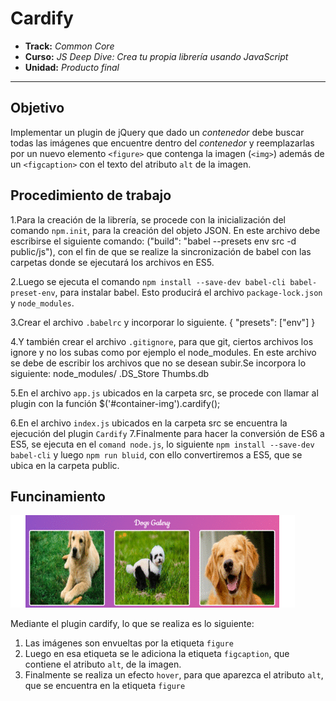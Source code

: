 # Cardify

* **Track:** _Common Core_
* **Curso:** _JS Deep Dive: Crea tu propia librería usando JavaScript_
* **Unidad:** _Producto final_

***
## Objetivo
Implementar un plugin de jQuery que dado un _contenedor_ debe buscar todas las
imágenes que encuentre dentro del _contenedor_ y reemplazarlas por un nuevo
elemento `<figure>` que contenga la imagen (`<img>`) además de un `<figcaption>`
con el texto del atributo `alt` de la imagen.

## Procedimiento de trabajo

1.Para la creación de la librería, se procede con la inicialización del comando `npm.init`, para la creación del objeto JSON.
En este archivo debe escribirse el siguiente comando:
("build": "babel --presets env src -d public/js"),
con el fin de que se realize la sincronización de babel con las carpetas donde se ejecutará los archivos en ES5.

2.Luego se ejecuta el comando `npm install --save-dev babel-cli babel-preset-env`, para instalar babel.
Esto producirá el archivo `package-lock.json` y `node_modules`.

3.Crear el archivo `.babelrc` y incorporar lo siguiente.
{ "presets": ["env"] }

4.Y también crear el archivo `.gitignore`, para que git, ciertos archivos los ignore y no los subas como por ejemplo el node_modules. En este archivo se debe de escribir los archivos que no se desean subir.Se incorpora lo siguiente:
node_modules/
.DS_Store
Thumbs.db

5.En el archivo `app.js` ubicados en la carpeta src, se procede con llamar al plugin con la función
$('#container-img').cardify();

6.En el archivo `index.js` ubicados en la carpeta src se encuentra la ejecución del plugin `Cardify`
7.Finalmente para hacer la conversión de ES6 a ES5, se ejecuta en el `comand node.js`, lo siguiente `npm install --save-dev babel-cli` y luego `npm run bluid`, con ello convertiremos a ES5, que se ubica en la carpeta public.


## Funcinamiento
![GIF](public/assets/imagenes/gif-demo.gif)

Mediante el plugin cardify, lo que se realiza es lo siguiente:

1. Las imágenes son envueltas por la etiqueta `figure`
2. Luego en esa etiqueta se le adiciona la etiqueta `figcaption`, que contiene el atributo `alt`, de la imagen.
3. Finalmente se realiza un efecto `hover`, para que aparezca el atributo `alt`, que se encuentra en la etiqueta `figure`


